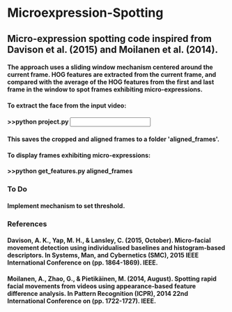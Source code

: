 # Microexpression-Spotting

## Micro-expression spotting code inspired from Davison et al. (2015) and Moilanen et al. (2014).

#### The approach uses a sliding window mechanism centered around the current frame. HOG features are extracted from the current frame, and compared with the average of the HOG features from the first and last frame in the window to spot frames exhibiting micro-expressions.

#### To extract the face from the input video:
#### >>python project.py <input video>

#### This saves the cropped and aligned frames to a folder 'aligned_frames'.

#### To display frames exhibiting micro-expressions:
#### >>python get_features.py aligned_frames

### To Do
#### Implement mechanism to set threshold.


### References
#### Davison, A. K., Yap, M. H., & Lansley, C. (2015, October). Micro-facial movement detection using individualised baselines and histogram-based descriptors. In Systems, Man, and Cybernetics (SMC), 2015 IEEE International Conference on (pp. 1864-1869). IEEE.

#### Moilanen, A., Zhao, G., & Pietikäinen, M. (2014, August). Spotting rapid facial movements from videos using appearance-based feature difference analysis. In Pattern Recognition (ICPR), 2014 22nd International Conference on (pp. 1722-1727). IEEE.
